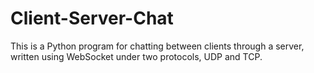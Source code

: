 # Client-Server-Chat
This is a Python program for chatting between clients through a server, written using WebSocket under two protocols, UDP and TCP.
